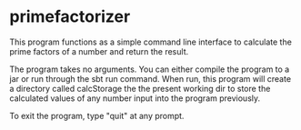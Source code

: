 # primefactorizer

This program functions as a simple command line interface to calculate the prime factors of a number and return the result. 

The program takes no arguments. You can either compile the program to a jar or run through the sbt run command. When run, this program will create a directory called calcStorage the the present working dir to store the calculated values of any number input into the program previously. 

To exit the program, type "quit" at any prompt.
